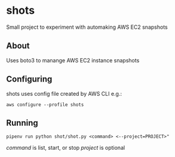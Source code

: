 # shots

Small project to experiment with automaking AWS EC2 snapshots

## About

Uses boto3 to manange AWS EC2 instance snapshots

## Configuring

shots uses config file created by AWS CLI e.g.:

`aws configure --profile shots`

## Running

`pipenv run python shot/shot.py <command> <--project=PROJECT>"`

_command_ is list, start, or stop
_project_ is optional
